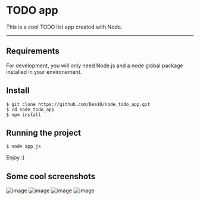 # TODO app

This is a cool TODO list app created with Node.

---

## Requirements

For development, you will only need Node.js and a node global package installed in your environement.

## Install

    $ git clone https://github.com/Dea10/node_todo_app.git
    $ cd node_todo_app
    $ npm install

## Running the project

    $ node app.js

Enjoy :)

## Some cool screenshots
![image](https://user-images.githubusercontent.com/16433973/132080111-eaedef44-4f2b-4692-8d59-f64ac99d7ccb.png)
![image](https://user-images.githubusercontent.com/16433973/132080125-8a741194-f80c-4c6a-8014-ee872e3ca805.png)
![image](https://user-images.githubusercontent.com/16433973/132080135-2a91089d-c17c-4467-8149-1a0749e9e67d.png)
![image](https://user-images.githubusercontent.com/16433973/132080143-1d3e7b31-5fcc-438a-a349-36433a4ffc83.png)


